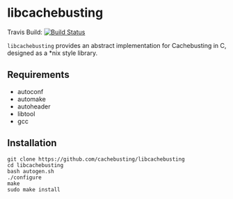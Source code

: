 libcachebusting
===============

Travis Build: [![Build Status](https://travis-ci.org/cachebusting/libcachebusting.png?branch=master)](https://travis-ci.org/cachebusting/libcachebusting)

`libcachebusting` provides an abstract implementation for Cachebusting in C, designed as a *nix style library.

Requirements
------------
 * autoconf
 * automake
 * autoheader
 * libtool
 * gcc

Installation
------------

```
git clone https://github.com/cachebusting/libcachebusting
cd libcachebusting
bash autogen.sh
./configure
make
sudo make install
```
